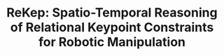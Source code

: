 ---
layout: publication
title: "ReKep: Spatio-Temporal Reasoning of Relational Keypoint Constraints for Robotic Manipulation"
authors: "Wenlong Huang, Chen Wang*, Yunzhu Li*, Ruohan Zhang, Li Fei-Fei (*Equal Contribution)"
pub_info_name: "Conference on Robot Learning"
pub_info_date: November 2024
excerpt: text text text
images:
  thumb: huang-corl24-rekep.jpg
  main: huang-corl24-rekep.jpg
paper_link: "http://arxiv.org/abs/2409.01652"
webpage_link: "https://rekep-robot.github.io/"
video_link: "https://youtu.be/2S8YhBdLdww"
code_link: "https://github.com/huangwl18/ReKep"
---